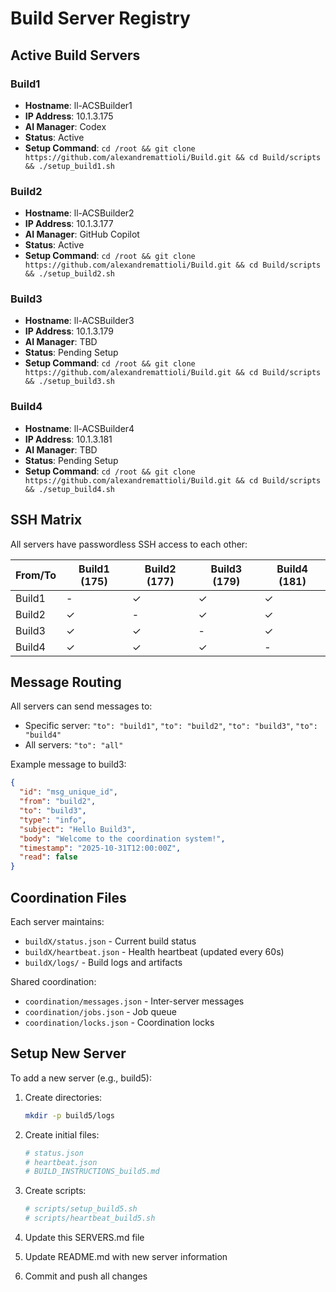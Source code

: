 # Build Server Registry

## Active Build Servers

### Build1
- **Hostname**: ll-ACSBuilder1
- **IP Address**: 10.1.3.175
- **AI Manager**: Codex
- **Status**: Active
- **Setup Command**: `cd /root && git clone https://github.com/alexandremattioli/Build.git && cd Build/scripts && ./setup_build1.sh`

### Build2
- **Hostname**: ll-ACSBuilder2
- **IP Address**: 10.1.3.177
- **AI Manager**: GitHub Copilot
- **Status**: Active
- **Setup Command**: `cd /root && git clone https://github.com/alexandremattioli/Build.git && cd Build/scripts && ./setup_build2.sh`

### Build3
- **Hostname**: ll-ACSBuilder3
- **IP Address**: 10.1.3.179
- **AI Manager**: TBD
- **Status**: Pending Setup
- **Setup Command**: `cd /root && git clone https://github.com/alexandremattioli/Build.git && cd Build/scripts && ./setup_build3.sh`

### Build4
- **Hostname**: ll-ACSBuilder4
- **IP Address**: 10.1.3.181
- **AI Manager**: TBD
- **Status**: Pending Setup
- **Setup Command**: `cd /root && git clone https://github.com/alexandremattioli/Build.git && cd Build/scripts && ./setup_build4.sh`

## SSH Matrix

All servers have passwordless SSH access to each other:

| From/To | Build1 (175) | Build2 (177) | Build3 (179) | Build4 (181) |
|---------|--------------|--------------|--------------|--------------|
| Build1  | -            | ✓            | ✓            | ✓            |
| Build2  | ✓            | -            | ✓            | ✓            |
| Build3  | ✓            | ✓            | -            | ✓            |
| Build4  | ✓            | ✓            | ✓            | -            |

## Message Routing

All servers can send messages to:
- Specific server: `"to": "build1"`, `"to": "build2"`, `"to": "build3"`, `"to": "build4"`
- All servers: `"to": "all"`

Example message to build3:
```json
{
  "id": "msg_unique_id",
  "from": "build2",
  "to": "build3",
  "type": "info",
  "subject": "Hello Build3",
  "body": "Welcome to the coordination system!",
  "timestamp": "2025-10-31T12:00:00Z",
  "read": false
}
```

## Coordination Files

Each server maintains:
- `buildX/status.json` - Current build status
- `buildX/heartbeat.json` - Health heartbeat (updated every 60s)
- `buildX/logs/` - Build logs and artifacts

Shared coordination:
- `coordination/messages.json` - Inter-server messages
- `coordination/jobs.json` - Job queue
- `coordination/locks.json` - Coordination locks

## Setup New Server

To add a new server (e.g., build5):

1. Create directories:
   ```bash
   mkdir -p build5/logs
   ```

2. Create initial files:
   ```bash
   # status.json
   # heartbeat.json
   # BUILD_INSTRUCTIONS_build5.md
   ```

3. Create scripts:
   ```bash
   # scripts/setup_build5.sh
   # scripts/heartbeat_build5.sh
   ```

4. Update this SERVERS.md file

5. Update README.md with new server information

6. Commit and push all changes
